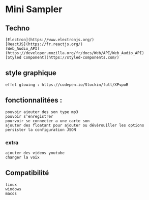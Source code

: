 # Mini Sampler 



## Techno 

    [Electron](https://www.electronjs.org/)
    [ReactJS](https://fr.reactjs.org/) 
    [Web_Audio_API](https://developer.mozilla.org/fr/docs/Web/API/Web_Audio_API)
    [Styled Component](https://styled-components.com/)


## style graphique 

    effet glowing : https://codepen.io/Stockin/full/XPvpoB


## fonctionnalitées : 

    pouvoir ajouter des son type mp3 
    pouvoir s'enregistrer 
    pourvoir se connecter a une carte son 
    ajouter des floatant pour ajouter ou dévérouiller les options 
    persister la configuration JSON

### extra 

    ajouter des videos youtube 
    changer la voix  


## Compatibilité 

    linux 
    windows 
    macos 
